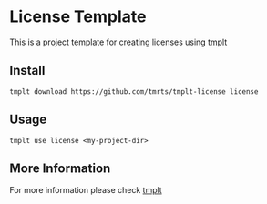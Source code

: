 # License Template
This is a project template for creating licenses using [tmplt](https://github.com/tmrts/tmplt)

## Install
`tmplt download https://github.com/tmrts/tmplt-license license`

## Usage
`tmplt use license <my-project-dir>`

## More Information
For more information please check [tmplt](https://github.com/tmrts/tmplt)
